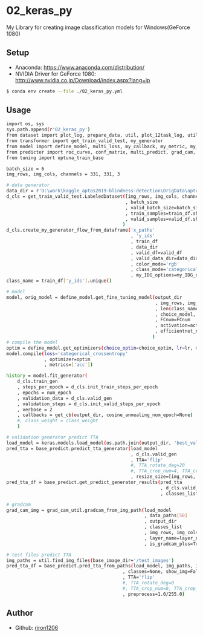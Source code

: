 # 02_keras_py
My Library for creating image classification models for Windows(GeForce 1080)  

## Setup
- Anaconda: https://www.anaconda.com/distribution/
- NVIDIA Driver for GeForce 1080: http://www.nvidia.co.jp/Download/index.aspx?lang=jp
<!--
- Visual Studio 2015 Update 3(Visual Studio Community 2015 with Update 3): https://my.visualstudio.com/Downloads  
	- Custom installation of Visual Studio 2015
- Visual C ++ Redistributable Package for Visual Studio 2015: https://www.microsoft.com/ja-JP/download/details.aspx?id=48145
- CUDA Toolkit 9.0: https://developer.nvidia.com/cuda-90-download-archive  
	- Installation execution except "Visual studio integration"
- cuDNN v7.0.5: https://developer.nvidia.com/rdp/cudnn-download
-->
```bash
$ conda env create --file ./02_keras_py.yml
```
<!--
$ conda create -n tfgpu_py36_v4
$ activate tfgpu_py36_v4
$ conda install python=3.6
$ conda install -c anaconda tensorflow-gpu=1.13.1
$ conda install -c conda-forge keras=2.2.4 lightgbm=2.2.3 scikit-learn=0.20.3 opencv=4.1.0 grpcio=1.16 numba=0.38.1 scipy=1.2.1 numpy=1.16.4 pandas jupyter Cython Pillow lxml Matplotlib tqdm future graphviz pydot pytest pyperclip networkx selenium beautifulsoup4 cssselect openpyxl pypdf2 python-docx requests tweepy textblob seaborn scikit-image imbalanced-learn colorlog sqlalchemy papermill shapely imageio git umap-learn plotly ipysheet bqplot rise bokeh jupyter_contrib_nbextensions yapf flask joblib alembic dill xlrd nose xlsxwriter lime dash rdkit line_profiler cx_oracle tifffile psutil isort flask-login optuna jupyterlab validators imgaug albumentations
-->


## Usage
```bash
import os, sys
sys.path.append(r'02_keras_py')
from dataset import plot_log, prepare_data, util, plot_12task_log, util, set_split
from transformer import get_train_valid_test, my_generator
from model import define_model, multi_loss, my_callback, my_metric, my_class_weight 
from predicter import roc_curve, conf_matrix, multi_predict, grad_cam, ensemble_predict, base_predict, grad_cam_util, visualize_keras_predict
from tuning import optuna_train_base

batch_size = 6
img_rows, img_cols, channels = 331, 331, 3

# data generator
data_dir = r'D:\work\kaggle_aptos2019-blindness-detection\OrigData\aptos2019-blindness-detection\train_images'
d_cls = get_train_valid_test.LabeledDataset([img_rows, img_cols, channels]
                                            , batch_size
                                            , valid_batch_size=batch_size
                                            , train_samples=train_df.shape[0]
                                            , valid_samples=valid_df.shape[0]
                                           )
d_cls.create_my_generator_flow_from_dataframe('x_paths'
                                              , 'y_ids'
                                              , train_df
                                              , data_dir
                                              , valid_df=valid_df
                                              , valid_data_dir=data_dir
                                              , color_mode='rgb'
                                              , class_mode='categorical'
                                              , my_IDG_options=my_IDG_options)
class_name = train_df['y_ids'].unique()

# model
model, orig_model = define_model.get_fine_tuning_model(output_dir
                                                       , img_rows, img_cols, channels
                                                       , len(class_name)
                                                       , choice_model, trainable
                                                       , FCnum=FCnum
                                                       , activation=activation
                                                       , efficientnet_num=efficientnet_num
                                                      )
# compile the model
optim = define_model.get_optimizers(choice_optim=choice_optim, lr=lr, momentum=momentum, nesterov=True)#, decay=decay)
model.compile(loss='categorical_crossentropy'
              , optimizer=optim
              , metrics=['acc'])

history = model.fit_generator(
    d_cls.train_gen
    , steps_per_epoch = d_cls.init_train_steps_per_epoch
    , epochs = num_epoch
    , validation_data = d_cls.valid_gen
    , validation_steps = d_cls.init_valid_steps_per_epoch
    , verbose = 2
    , callbacks = get_cb(output_dir, cosine_annealing_num_epoch=None)
    #, class_weight = class_weight 
    )

# validation generator predict TTA
load_model = keras.models.load_model(os.path.join(output_dir, 'best_val_acc.h5'))
pred_tta = base_predict.predict_tta_generator(load_model
                                              , d_cls.valid_gen
                                              , TTA='flip'
                                              #, TTA_rotate_deg=20
                                              #, TTA_crop_num=4, TTA_crop_size=[70,70]
                                              , resize_size=[img_rows, img_cols])
pred_tta_df = base_predict.get_predict_generator_results(pred_tta
                                                         , d_cls.valid_gen
                                                         , classes_list=classes_list)

# gradcam
grad_cam_img = grad_cam_util.gradcam_from_img_path(load_model
                                                   , data_paths[50]
                                                   , output_dir
                                                   , classes_list
                                                   , img_rows, img_cols
                                                   , layer_name=layer_name
                                                   , is_gradcam_plus=True)

# test files predict TTA
img_paths = util.find_img_files(base_image_dir+'/test_images')
pred_tta_df = base_predict.pred_tta_from_paths(load_model, img_paths, img_rows, img_cols
                                           , classes=None, show_img=False
                                           , TTA='flip'
                                           #, TTA_rotate_deg=0
                                           #, TTA_crop_num=0, TTA_crop_size=[224, 224]
                                           , preprocess=1.0/255.0)

```

<!-- 
## License
This software is released under the MIT License, see LICENSE.
-->

## Author
- Github: [riron1206](https://github.com/riron1206)